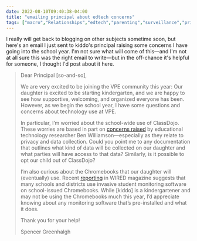 ```yaml
---
date: 2022-08-10T09:40:38-04:00
title: "emailing principal about edtech concerns"
tags: ["macro","Relationships","edtech","parenting","surveillance","privacy","Chromebooks","ClassDojo"]
---
```

I really will get back to blogging on other subjects sometime soon, but here's an email I just sent to kiddo's principal raising some concerns I have going into the school year. I'm not sure what will come of this—and I'm not at all sure this was the right email to write—but in the off-chance it's helpful for someone, I thought I'd post about it here.

> Dear Principal [so-and-so],
> 
> We are very excited to be joining the VPE community this year: Our daughter is excited to be starting kindergarten, and we are happy to see how supportive, welcoming, and organized everyone has been. However, as we begin the school year, I have some questions and concerns about technology use at VPE. 
> 
> In particular, I’m worried about the school-wide use of ClassDojo. These worries are based in part on [concerns raised](https://blogs.lse.ac.uk/parenting4digitalfuture/2017/01/04/classdojo-poses-data-protection-concerns-for-parents/) by educational technology researcher Ben Williamson—especially as they relate to privacy and data collection. Could you point me to any documentation that outlines what kind of data will be collected on our daughter and what parties will have access to that data? Similarly, is it possible to opt our child out of ClassDojo?
> 
> I’m also curious about the Chromebooks that our daughter will (eventually) use. Recent [reporting](https://www.wired.com/story/student-monitoring-software-privacy-in-schools/) in WIRED magazine suggests that many schools and districts use invasive student monitoring software on school-issued Chromebooks. While [kiddo] is a kindergartener and may not be using the Chromebooks much this year, I’d appreciate knowing about any monitoring software that’s pre-installed and what it does.
>
> Thank you for your help!
>
> Spencer Greenhalgh